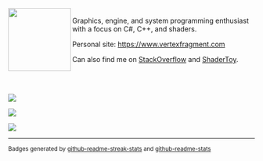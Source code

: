 <img src="https://media.githubusercontent.com/media/ssell/ssell/main/media/ShaderBallTransparent.png" width="128" height="128" align="left"/>

<br/>
Graphics, engine, and system programming enthusiast with a focus on C#, C++, and shaders. 

Personal site: https://www.vertexfragment.com

Can also find me on [StackOverflow](http://stackoverflow.com/users/735425/ssell) and [ShaderToy](https://www.shadertoy.com/user/ssell).

<br/>
<br/>

![](https://github-readme-streak-stats.herokuapp.com/?user=ssell&theme=vue)

![](https://github-readme-stats.vercel.app/api?username=ssell&count_private=true&theme=vue&show_icons=true)

![](https://github-readme-stats.vercel.app/api/top-langs/?username=ssell&count_private=true&theme=vue&show_icons=true&layout=compact&langs_count=5&hide=HTML,Python)

---

<sup>Badges generated by [github-readme-streak-stats](https://github.com/DenverCoder1/github-readme-streak-stats) and [github-readme-stats](https://github.com/anuraghazra/github-readme-stats)</sup>